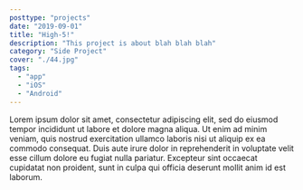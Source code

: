 ```yaml
---
posttype: "projects"
date: "2019-09-01"
title: "High-5!"
description: "This project is about blah blah blah"
category: "Side Project"
cover: "./44.jpg"
tags:
  - "app"
  - "iOS"
  - "Android"
---
```


Lorem ipsum dolor sit amet, consectetur adipiscing elit, sed do eiusmod tempor incididunt ut labore et dolore magna aliqua. Ut enim ad minim veniam, quis nostrud exercitation ullamco laboris nisi ut aliquip ex ea commodo consequat. Duis aute irure dolor in reprehenderit in voluptate velit esse cillum dolore eu fugiat nulla pariatur. Excepteur sint occaecat cupidatat non proident, sunt in culpa qui officia deserunt mollit anim id est laborum.
